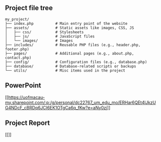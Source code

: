 ## Project file tree
```
my_project/
├── index.php          # Main entry point of the website
├── assets/            # Static assets like images, CSS, JS
│   ├── css/           # Stylesheets
│   ├── js/            # JavaScript files
│   └── images/        # Images
├── includes/          # Reusable PHP files (e.g., header.php, footer.php)
├── pages/             # Additional pages (e.g., about.php, contact.php)
├── config/            # Configuration files (e.g., database.php)
├── database/          # Database-related scripts or backups
└── utils/             # Misc items used in the project
```

## PowerPoint
[[https://uofmacau-my.sharepoint.com/:p:/g/personal/dc22767_um_edu_mo/ERHar6QEt4lJkzUG4NDcF_cBRDq6JCI6EK1OTgCa6q_fKw?e=aNy0zj]]

## Project Report
[[]]
